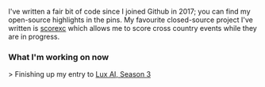 I've written a fair bit of code since I joined Github in 2017; you can find my open-source highlights in the pins. My favourite closed-source project I've written is
[scorexc](https://scorexc.vercel.app/) which allows me to score cross country events while they are in progress.

### What I'm working on now

\> Finishing up my entry to [Lux AI, Season 3](https://www.kaggle.com/competitions/lux-ai-season-3/overview)

